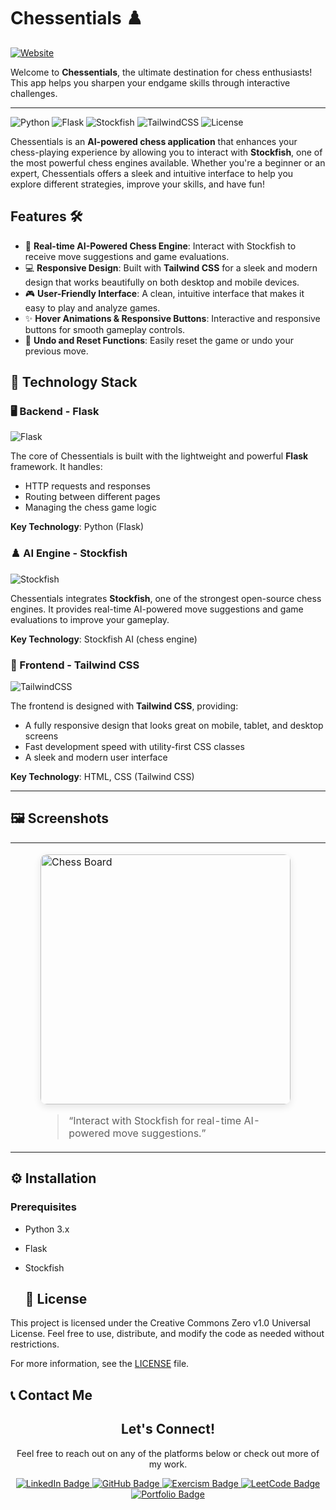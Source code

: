 # Chessentials ♟️

[![Website](https://img.shields.io/badge/Website-Visit%20Here-blue?style=for-the-badge&logo=link)](https://chessentials.onrender.com/)

Welcome to **Chessentials**, the ultimate destination for chess enthusiasts! This app helps you sharpen your endgame skills through interactive challenges.

---

![Python](https://img.shields.io/badge/Python-3.8+-blue?style=flat-square&logo=python)
![Flask](https://img.shields.io/badge/Flask-1.1.2-black?style=flat-square&logo=flask)
![Stockfish](https://img.shields.io/badge/Stockfish-AI-orange?style=flat-square&logo=chess)
![TailwindCSS](https://img.shields.io/badge/TailwindCSS-v2.2-blue?style=flat-square&logo=tailwind-css)
![License](https://img.shields.io/badge/License-CC0%201.0%20Universal-lightgrey.svg)

Chessentials is an **AI-powered chess application** that enhances your chess-playing experience by allowing you to interact with **Stockfish**, one of the most powerful chess engines available. Whether you're a beginner or an expert, Chessentials offers a sleek and intuitive interface to help you explore different strategies, improve your skills, and have fun!

## Features  🛠

- 🧠 **Real-time AI-Powered Chess Engine**: Interact with Stockfish to receive move suggestions and game evaluations.
- 💻 **Responsive Design**: Built with **Tailwind CSS** for a sleek and modern design that works beautifully on both desktop and mobile devices.
- 🎮 **User-Friendly Interface**: A clean, intuitive interface that makes it easy to play and analyze games.
- ✨ **Hover Animations & Responsive Buttons**: Interactive and responsive buttons for smooth gameplay controls.
- 🔄 **Undo and Reset Functions**: Easily reset the game or undo your previous move.

## 🚀 Technology Stack

### 🖥️ Backend - Flask
![Flask](https://img.shields.io/badge/Flask-1.1.2-black?style=flat-square&logo=flask)
   
The core of Chessentials is built with the lightweight and powerful **Flask** framework. It handles:
- HTTP requests and responses
- Routing between different pages
- Managing the chess game logic

**Key Technology**: Python (Flask)

### ♟️ AI Engine - Stockfish
![Stockfish](https://img.shields.io/badge/Stockfish-AI-orange?style=flat-square&logo=chess)

Chessentials integrates **Stockfish**, one of the strongest open-source chess engines. It provides real-time AI-powered move suggestions and game evaluations to improve your gameplay.

**Key Technology**: Stockfish AI (chess engine)

### 🎨 Frontend - Tailwind CSS
![TailwindCSS](https://img.shields.io/badge/TailwindCSS-v2.2-blue?style=flat-square&logo=tailwind-css)

The frontend is designed with **Tailwind CSS**, providing:
- A fully responsive design that looks great on mobile, tablet, and desktop screens
- Fast development speed with utility-first CSS classes
- A sleek and modern user interface

**Key Technology**: HTML, CSS (Tailwind CSS)

---

## 🖼️ Screenshots

<div align="center">

  <table>
    <tr>
      <!-- First Image with Caption -->
      <td>
        <figure>
          <img src="https://github.com/user-attachments/assets/da9bf72c-1381-47f0-8787-064253fe3928" alt="Chess Board" width="400" style="border-radius: 10px; box-shadow: 0px 4px 12px rgba(0, 0, 0, 0.1); transition: transform 0.3s;">
          <figcaption>
            <blockquote>
              <p>“Interact with Stockfish for real-time AI-powered move suggestions.”</p>
            </blockquote>
          </figcaption>
        </figure>
      </td>
      <td>
        <figure>
          <img src="https://github.com/user-attachments/assets/828d2069-d023-4625-9d8d-e1c9c92d1cf0" alt="Game Analysis" width="400" style="border-radius: 10px; box-shadow: 0px 4px 12px rgba(0, 0, 0, 0.1); transition: transform 0.3s;">
          <figcaption>
            <blockquote>
              <p>“Analyze your gameplay and improve your skills with advanced move evaluations.”</p>
            </blockquote>
          </figcaption>
        </figure>
      </td>
    </tr>
  </table>
</div>



## ⚙️ Installation

### Prerequisites
- Python 3.x
- Flask
- Stockfish

  ## 📜 License

This project is licensed under the Creative Commons Zero v1.0 Universal License. Feel free to use, distribute, and modify the code as needed without restrictions.

For more information, see the [LICENSE](./LICENSE) file.


## 📞 Contact Me

<div align="center">

  <!-- Title -->
  <h2>Let's Connect!</h2>
  <p>Feel free to reach out on any of the platforms below or check out more of my work.</p>

  <!-- Badges for LinkedIn, GitHub, LeetCode, and more -->
  <a href="https://www.linkedin.com/in/ailyndiaz01" target="_blank">
    <img src="https://img.shields.io/badge/LinkedIn-0A66C2?style=for-the-badge&logo=linkedin&logoColor=white" alt="LinkedIn Badge" />
  </a>
  <a href="https://github.com/ailynux" target="_blank">
    <img src="https://img.shields.io/badge/GitHub-181717?style=for-the-badge&logo=github&logoColor=white" alt="GitHub Badge" />
  </a>
  <a href="https://exercism.org/profiles/ailynux" target="_blank">
    <img src="https://img.shields.io/badge/Exercism-302683?style=for-the-badge&logo=exercism&logoColor=white" alt="Exercism Badge" />
  </a>
  <a href="https://leetcode.com/u/ailynux/" target="_blank">
    <img src="https://img.shields.io/badge/LeetCode-FFA116?style=for-the-badge&logo=leetcode&logoColor=black" alt="LeetCode Badge" />
  </a>
  <!-- Optional More Links like Portfolio -->
  <a href="https://ailyndevop.netlify.app" target="_blank">
    <img src="https://img.shields.io/badge/Portfolio-9146FF?style=for-the-badge&logo=netlify&logoColor=white" alt="Portfolio Badge" />
  </a>

  </div>

</div>

